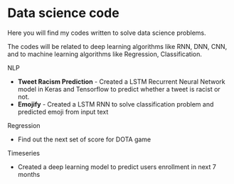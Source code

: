 # Data science code
Here you will find my codes written to solve data science problems.

The codes will be related to deep learning algorithms like RNN, DNN, CNN, and to machine learning algorithms like Regression, Classification.

NLP
  * **Tweet Racism Prediction** - Created a LSTM Recurrent Neural Network model in Keras and Tensorflow to predict whether a tweet is racist or not.
  * **Emojify** - Created a LSTM RNN to solve classification problem and predicted emoji from input text
  
Regression
  * Find out the next set of score for DOTA game
  
Timeseries
  * Created a deep learning model to predict users enrollment in next 7 months
  
